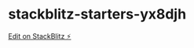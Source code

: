 # stackblitz-starters-yx8djh

[Edit on StackBlitz ⚡️](https://stackblitz.com/edit/stackblitz-starters-yx8djh)